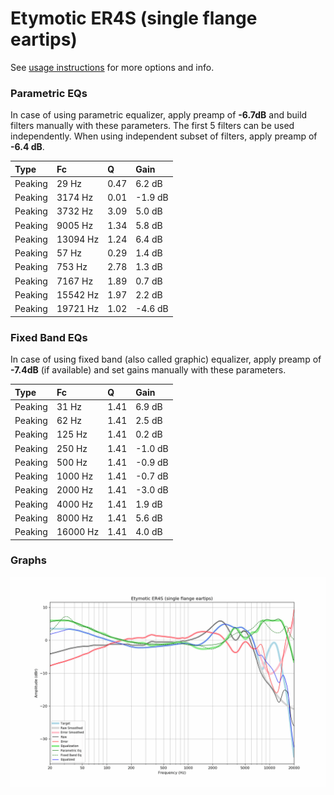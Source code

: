 # Etymotic ER4S (single flange eartips)
See [usage instructions](https://github.com/jaakkopasanen/AutoEq#usage) for more options and info.

### Parametric EQs
In case of using parametric equalizer, apply preamp of **-6.7dB** and build filters manually
with these parameters. The first 5 filters can be used independently.
When using independent subset of filters, apply preamp of **-6.4 dB**.

| Type    | Fc       |    Q | Gain    |
|:--------|:---------|:-----|:--------|
| Peaking | 29 Hz    | 0.47 | 6.2 dB  |
| Peaking | 3174 Hz  | 0.01 | -1.9 dB |
| Peaking | 3732 Hz  | 3.09 | 5.0 dB  |
| Peaking | 9005 Hz  | 1.34 | 5.8 dB  |
| Peaking | 13094 Hz | 1.24 | 6.4 dB  |
| Peaking | 57 Hz    | 0.29 | 1.4 dB  |
| Peaking | 753 Hz   | 2.78 | 1.3 dB  |
| Peaking | 7167 Hz  | 1.89 | 0.7 dB  |
| Peaking | 15542 Hz | 1.97 | 2.2 dB  |
| Peaking | 19721 Hz | 1.02 | -4.6 dB |

### Fixed Band EQs
In case of using fixed band (also called graphic) equalizer, apply preamp of **-7.4dB**
(if available) and set gains manually with these parameters.

| Type    | Fc       |    Q | Gain    |
|:--------|:---------|:-----|:--------|
| Peaking | 31 Hz    | 1.41 | 6.9 dB  |
| Peaking | 62 Hz    | 1.41 | 2.5 dB  |
| Peaking | 125 Hz   | 1.41 | 0.2 dB  |
| Peaking | 250 Hz   | 1.41 | -1.0 dB |
| Peaking | 500 Hz   | 1.41 | -0.9 dB |
| Peaking | 1000 Hz  | 1.41 | -0.7 dB |
| Peaking | 2000 Hz  | 1.41 | -3.0 dB |
| Peaking | 4000 Hz  | 1.41 | 1.9 dB  |
| Peaking | 8000 Hz  | 1.41 | 5.6 dB  |
| Peaking | 16000 Hz | 1.41 | 4.0 dB  |

### Graphs
![](./Etymotic%20ER4S%20(single%20flange%20eartips).png)